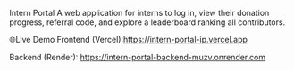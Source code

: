 Intern Portal
A web application for interns to log in, view their donation progress, referral code, and explore a leaderboard ranking all contributors.

🌐Live Demo
Frontend (Vercel):https://intern-portal-ip.vercel.app

Backend (Render): https://intern-portal-backend-muzv.onrender.com
